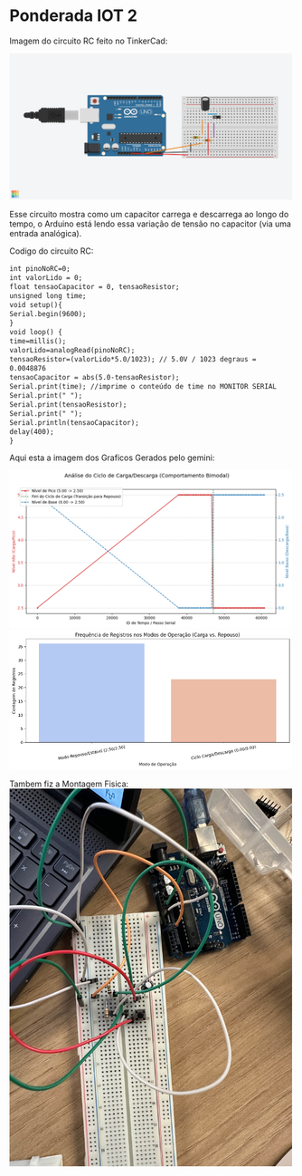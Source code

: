 # Ponderada IOT 2
Imagem do circuito RC feito no TinkerCad:

<img src="Exquisite Habbi (1).png" alt="I" style="width: 500px;">

Esse circuito mostra como um capacitor carrega e
descarrega ao longo do tempo, o Arduino está lendo
essa variação de tensão no capacitor (via uma
entrada analógica).

Codigo do circuito RC:

``` 
int pinoNoRC=0;
int valorLido = 0;
float tensaoCapacitor = 0, tensaoResistor;
unsigned long time;
void setup(){
Serial.begin(9600);
}
void loop() {
time=millis();
valorLido=analogRead(pinoNoRC);
tensaoResistor=(valorLido*5.0/1023); // 5.0V / 1023 degraus = 0.0048876
tensaoCapacitor = abs(5.0-tensaoResistor);
Serial.print(time); //imprime o conteúdo de time no MONITOR SERIAL
Serial.print(" ");
Serial.print(tensaoResistor);
Serial.print(" ");
Serial.println(tensaoCapacitor);
delay(400);
}
```
Aqui esta a imagem dos Graficos Gerados pelo gemini:

<img src="download.png" alt="I" style="width: 500px;">
<img src="download (1).png" alt="I" style="width: 500px;">


Tambem fiz a Montagem Fisica:
<img src="IMG_2264.jpg" alt="I" style="width: 500px;">

